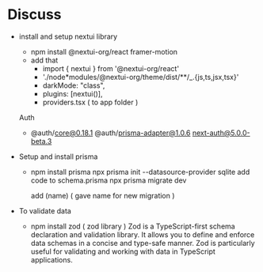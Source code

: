 # Discuss

- install and setup nextui library

  - npm install @nextui-org/react framer-motion
  - add that
    - import { nextui } from '@nextui-org/react'
    - './node\*modules/@nextui-org/theme/dist/\*\*/\_.{js,ts,jsx,tsx}'
    - darkMode: "class",
    - plugins: [nextui()],
    - providers.tsx ( to app folder )

  Auth

  - @auth/core@0.18.1 @auth/prisma-adapter@1.0.6 next-auth@5.0.0-beta.3

- Setup and install prisma

  - npm install prisma
    npx prisma init --datasource-provider sqlite
    add code to schema.prisma
    npx prisma migrate dev

    add (name) ( gave name for new migration )

- To validate data
  - npm install zod ( zod library )
    Zod is a TypeScript-first schema declaration and validation library. It allows you to define and enforce data schemas in a concise and type-safe manner. Zod is particularly useful for validating and working with data in TypeScript applications.
